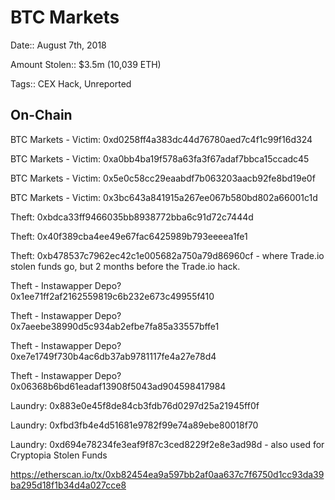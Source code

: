 #  BTC Markets

Date:: August 7th, 2018

Amount Stolen:: $3.5m (10,039 ETH)

Tags:: CEX Hack, Unreported


## On-Chain

BTC Markets - Victim: 0xd0258ff4a383dc44d76780aed7c4f1c99f16d324

BTC Markets - Victim: 0xa0bb4ba19f578a63fa3f67adaf7bbca15ccadc45

BTC Markets - Victim: 0x5e0c58cc29eaabdf7b063203aacb92fe8bd19e0f

BTC Markets - Victim: 0x3bc643a841915a267ee067b580bd802a66001c1d

Theft: 0xbdca33ff9466035bb8938772bba6c91d72c7444d

Theft: 0x40f389cba4ee49e67fac6425989b793eeeea1fe1

Theft: 0xb478537c7962ec42c1e005682a750a79d86960cf - where Trade.io stolen funds go, but 2 months before the Trade.io hack.

Theft - Instawapper Depo? 0x1ee71ff2af2162559819c6b232e673c49955f410

Theft - Instawapper Depo? 0x7aeebe38990d5c934ab2efbe7fa85a33557bffe1

Theft - Instawapper Depo? 0xe7e1749f730b4ac6db37ab9781117fe4a27e78d4

Theft - Instawapper Depo? 0x06368b6bd61eadaf13908f5043ad904598417984

Laundry: 0x883e0e45f8de84cb3fdb76d0297d25a21945ff0f

Laundry: 0xfbd3fb4e4d51681e9782f99e74a89ebe80018f70

Laundry: 0xd694e78234fe3eaf9f87c3ced8229f2e8e3ad98d - also used for Cryptopia Stolen Funds

https://etherscan.io/tx/0xb82454ea9a597bb2af0aa637c7f6750d1cc93da39ba295d18f1b34d4a027cce8

